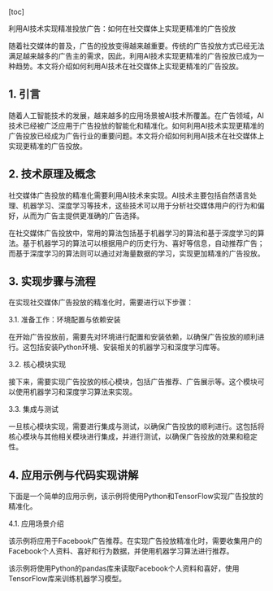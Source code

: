 
[toc]                    
                
                
利用AI技术实现精准投放广告：如何在社交媒体上实现更精准的广告投放

随着社交媒体的普及，广告的投放变得越来越重要。传统的广告投放方式已经无法满足越来越多的广告主的需求，因此，利用AI技术实现更精准的广告投放已成为一种趋势。本文将介绍如何利用AI技术在社交媒体上实现更精准的广告投放。

## 1. 引言

随着人工智能技术的发展，越来越多的应用场景被AI技术所覆盖。在广告领域，AI技术已经被广泛应用于广告投放的智能化和精准化。如何利用AI技术实现更精准的广告投放已经成为广告行业的重要问题。本文将介绍如何利用AI技术在社交媒体上实现更精准的广告投放。

## 2. 技术原理及概念

社交媒体广告投放的精准化需要利用AI技术来实现。AI技术主要包括自然语言处理、机器学习、深度学习等技术，这些技术可以用于分析社交媒体用户的行为和偏好，从而为广告主提供更准确的广告选择。

在社交媒体广告投放中，常用的算法包括基于机器学习的算法和基于深度学习的算法。基于机器学习的算法可以根据用户的历史行为、喜好等信息，自动推荐广告；而基于深度学习的算法则可以通过对海量数据的学习，实现更加精准的广告投放。

## 3. 实现步骤与流程

在实现社交媒体广告投放的精准化时，需要进行以下步骤：

3.1. 准备工作：环境配置与依赖安装

在开始广告投放前，需要先对环境进行配置和安装依赖，以确保广告投放的顺利进行。这包括安装Python环境、安装相关的机器学习和深度学习库等。

3.2. 核心模块实现

接下来，需要实现广告投放的核心模块，包括广告推荐、广告展示等。这个模块可以使用机器学习和深度学习算法来实现。

3.3. 集成与测试

一旦核心模块实现，需要进行集成与测试，以确保广告投放的顺利进行。这包括将核心模块与其他相关模块进行集成，并进行测试，以确保广告投放的效果和稳定性。

## 4. 应用示例与代码实现讲解

下面是一个简单的应用示例，该示例将使用Python和TensorFlow实现广告投放的精准化。

4.1. 应用场景介绍

该示例将应用于Facebook广告推荐。在实现广告投放精准化时，需要收集用户的Facebook个人资料、喜好和行为数据，并使用机器学习算法进行推荐。

该示例将使用Python的pandas库来读取Facebook个人资料和喜好，使用TensorFlow库来训练机器学习模型。

